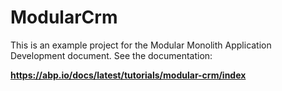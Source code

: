 # ModularCrm

This is an example project for the Modular Monolith Application Development document. See the documentation:

**https://abp.io/docs/latest/tutorials/modular-crm/index**

